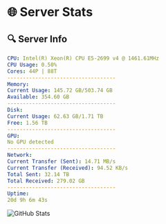 # 🌐 Server Stats
## 🔍 Server Info
```yaml
CPU: Intel(R) Xeon(R) CPU E5-2699 v4 @ 1461.61MHz
CPU Usage: 0.50%
Cores: 44P | 88T
-----------------------------------
Memory:
Current Usage: 145.72 GB/503.74 GB
Available: 354.60 GB
-----------------------------------
Disk:
Current Usage: 62.63 GB/1.71 TB
Free: 1.56 TB
-----------------------------------
GPU:
No GPU detected
-----------------------------------
Network:
Current Transfer (Sent): 14.71 MB/s
Current Transfer (Received): 94.52 KB/s
Total Sent: 32.14 TB
Total Received: 279.02 GB
-----------------------------------
Uptime:
20d 9h 6m 43s
```
![GitHub Stats](https://img.shields.io/badge/Updated-2025-03-28_06:29:32-blue)